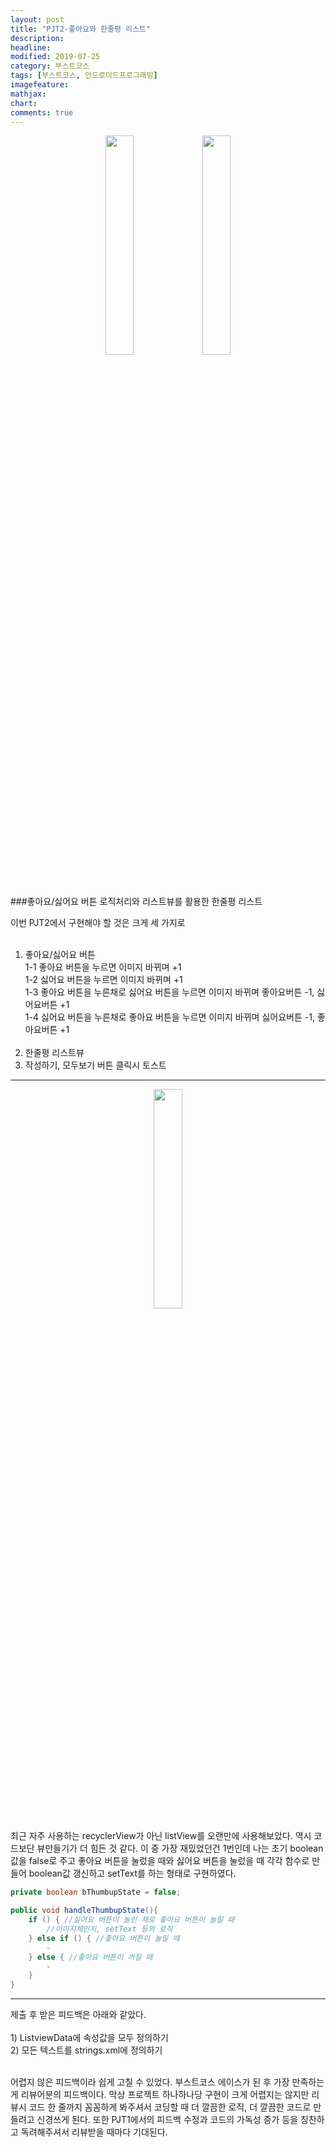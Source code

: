 ```yaml
---
layout: post
title: "PJT2-좋아요와 한줄평 리스트"
description:
headline:
modified: 2019-07-25
category: 부스트코스
tags: [부스트코스, 안드로이드프로그래밍]
imagefeature:
mathjax:
chart:
comments: true
---
```

<p style="text-align:center;"><img src="https://user-images.githubusercontent.com/38582562/61839343-2c36ec80-aec8-11e9-8a70-2b9596a88218.png" width="30%">  <img src="https://user-images.githubusercontent.com/38582562/61839344-2c36ec80-aec8-11e9-8f34-0fed294309d3.png" width="30%"></p>
<br>

###좋아요/싫어요 버튼 로직처리와 리스트뷰를 활용한 한줄평 리스트

이번 PJT2에서 구현해야 할 것은 크게 세 가지로<br><br>
1) 좋아요/싫어요 버튼<br>
  1-1 좋아요 버튼을 누르면 이미지 바뀌며 +1<br>
  1-2 싫어요 버튼을 누르면 이미지 바뀌며 +1<br>
  1-3 좋아요 버튼을 누른채로 싫어요 버튼을 누르면 이미지 바뀌며 좋아요버튼 -1, 싫어요버튼 +1<br>
  1-4 싫어요 버튼을 누른채로 좋아요 버튼을 누르면 이미지 바뀌며 싫어요버튼 -1, 좋아요버튼 +1<br><br>
2) 한줄평 리스트뷰<br>
3) 작성하기, 모두보기 버튼 클릭시 토스트
<hr>

<p style="text-align:center;"><img src="https://user-images.githubusercontent.com/38582562/61840163-40301d80-aecb-11e9-9415-6702105c9b85.gif" width="30%"></p>
최근 자주 사용하는 recyclerView가 아닌 listView를 오랜만에 사용해보았다. 역시 코드보단 뷰만들기가 더 힘든 것 같다. 이 중 가장 재밌었던건 1번인데 나는 초기 boolean값을 false로 주고 좋아요 버튼을 눌렀을 때와 싫어요 버튼을 눌렀을 때 각각 함수로 만들어 boolean값 갱신하고 setText를 하는 형태로 구현하였다.<br>

~~~java
private boolean bThumbupState = false;

public void handleThumbupState(){
    if () { //싫어요 버튼이 눌린 채로 좋아요 버튼이 눌릴 때
        //이미지체인지, setText 등의 로직
    } else if () { //좋아요 버튼이 눌릴 때
        -
    } else { //좋아요 버튼이 꺼질 때
        -
    }
}
~~~

<hr>
제출 후 받은 피드백은 아래와 같았다.<br><br>
1) ListviewData에 속성값을 모두 정의하기<br>
2) 모든 텍스트를 strings.xml에 정의하기<br><br>

어렵지 않은 피드백이라 쉽게 고칠 수 있었다. 부스트코스 에이스가 된 후 가장 만족하는게 리뷰어분의 피드백이다. 막상 프로젝트 하나하나당 구현이 크게 어렵지는 않지만 리뷰시 코드 한 줄까지 꼼꼼하게 봐주셔서 코딩할 때 더 깔끔한 로직, 더 깔끔한 코드로 만들려고 신경쓰게 된다. 또한 PJT1에서의 피드백 수정과 코드의 가독성 증가 등을 칭찬하고 독려해주셔서 리뷰받을 때마다 기대된다.
